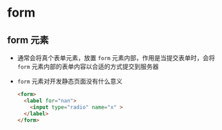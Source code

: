# form

## form 元素

*   通常会将真个表单元素，放置 `form` 元素内部，作用是当提交表单时，会将 `form` 元素内部的表单内容以合适的方式提交到服务器

*   `form` 元素对开发静态页面没有什么意义

    ```html
    <form>
      <label for="nan">
        <input type="radio" name="x" >
      </label>
    </form>
    ```
